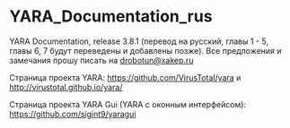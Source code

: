 # YARA_Documentation_rus
YARA Documentation, release 3.8.1 (перевод на русский, главы 1 - 5, главы 6, 7 будут переведены и добавлены позже).
Все предложения и замечания прошу писать на drobotun@xakep.ru

Страница проекта YARA: https://github.com/VirusTotal/yara и http://virustotal.github.io/yara/

Страница проекта YARA Gui (YARA с оконным интерфейсом): https://github.com/sigint9/yaragui
